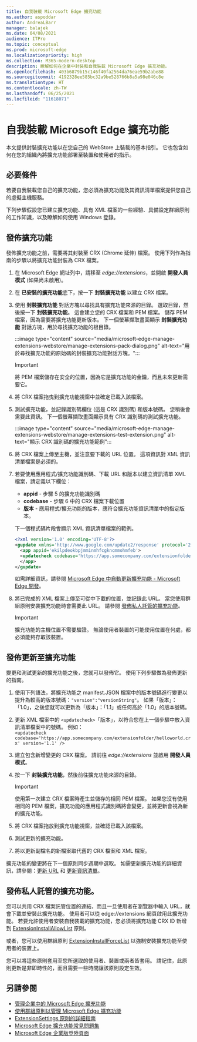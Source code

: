 ```yaml
---
title: 自我裝載 Microsoft Edge 擴充功能
ms.author: aspoddar
author: AndreaLBarr
manager: balajek
ms.date: 04/08/2021
audience: ITPro
ms.topic: conceptual
ms.prod: microsoft-edge
ms.localizationpriority: high
ms.collection: M365-modern-desktop
description: 瞭解如何在企業中封裝和自我裝載 Microsoft Edge 擴充功能。
ms.openlocfilehash: 403b6879b15c146f40fa2564da76eae59b2abe88
ms.sourcegitcommit: 4192328ee585bc32a9be528766b8a5a98e046c8e
ms.translationtype: HT
ms.contentlocale: zh-TW
ms.lasthandoff: 06/25/2021
ms.locfileid: "11618071"
---
```

# <a name="self-host-microsoft-edge-extensions"></a>自我裝載 Microsoft Edge 擴充功能

本文提供封裝擴充功能以在您自己的 WebStore 上裝載的基本指引。 它也包含如何在您的組織內將擴充功能部署至裝置和使用者的指示。

## <a name="prerequisites"></a>必要條件

若要自我裝載您自己的擴充功能，您必須為擴充功能及其資訊清單檔案提供您自己的虛擬主機服務。

 下列步驟假設您已建立擴充功能、具有 XML 檔案的一些經驗、具備設定群組原則的工作知識，以及瞭解如何使用 Windows 登錄。

## <a name="publish-an-extension"></a>發佈擴充功能

發佈擴充功能之前，需要將其封裝至 CRX (Chrome 延伸) 檔案。 使用下列作為指南的步驟以將擴充功能封裝為 CRX 檔案。

1. 在 Microsoft Edge 網址列中，請移至 *edge://extensions*，並開啟 **開發人員模式** (如果尚未啟用)。
2. 在 **已安裝的擴充功能**底下，按一下 **封裝擴充功能** 以建立 CRX 檔案。
3. 使用 **封裝擴充功能** 對話方塊以尋找具有擴充功能來源的目錄。 選取目錄，然後按一下 **封裝擴充功能**。  這會建立您的 CRX 檔案和 PEM 檔案。 儲存 PEM 檔案，因為需要將擴充功能更新版本。 下一個螢幕擷取畫面顯示 **封裝擴充功能** 對話方塊，用於尋找擴充功能的根目錄。

   :::image type="content" source="media/microsoft-edge-manage-extensions-webstore/manage-extensions-pack-dialog.png" alt-text="用於尋找擴充功能的原始碼的封裝擴充功能對話方塊。":::

   > [!IMPORTANT]
   > 將 PEM 檔案儲存在安全的位置，因為它是擴充功能的金鑰，而且未來更新需要它。

4. 將 CRX 檔案拖曳到擴充功能視窗中並確定已載入該檔案。
5. 測試擴充功能，並記錄識別碼欄位 (這是 CRX 識別碼) 和版本號碼。 您稍後會需要此資訊。 下一個螢幕擷取畫面顯示具有 CRX 識別碼的測試擴充功能。

   :::image type="content" source="media/microsoft-edge-manage-extensions-webstore/manage-extensions-test-extension.png" alt-text="顯示 CRX 識別碼的擴充功能範例":::

6. 將 CRX 檔案上傳至主機，並注意要下載的 URL 位置。 這項資訊對 XML 資訊清單檔案是必須的。
7. 若要使用應用程式/擴充功能識別碼、下載 URL 和版本以建立資訊清單 XML 檔案，請定義以下欄位：  

   - **appid** - 步驟 5 的擴充功能識別碼
   - **codebase** - 步驟 6 中的 CRX 檔案下載位置
   - **版本** - 應用程式/擴充功能的版本，應符合擴充功能資訊清單中的指定版本。

   下一個程式碼片段會顯示 XML 資訊清單檔案的範例。

   ```xml
   <?xml version='1.0' encoding='UTF-8'?> 
   <gupdate xmlns='http://www.google.com/update2/response' protocol='2.0'> 
     <app appid='ekilpdeokbpjmminmhfcgkncmmohmfeb'> 
     <updatecheck codebase='https://app.somecompany.com/extensionfolder/helloworld.crx' version='1.0' /> 
     </app> 
   </gupdate> 
   ```

   如需詳細資訊，請參閱 [Microsoft Edge 中自動更新擴充功能 - Microsoft Edge 開發](/microsoft-edge/extensions-chromium/enterprise/auto-update)。

8. 將已完成的 XML 檔案上傳至可從中下載的位置，並記錄此 URL。 當您使用群組原則安裝擴充功能時會需要此 URL。 請參閱 [發佈私人託管的擴充功能](#distribute-a-privately-hosted-extension)。

   > [!IMPORTANT]
   > 擴充功能的主機位置不需要驗證。 無論使用者裝置的可能使用位置在何處，都必須能夠存取該裝置。

## <a name="publish-updates-to-an-extension"></a>發佈更新至擴充功能

變更和測試更新的擴充功能之後，您就可以發佈它。 使用下列步驟做為發佈更新的指南。

1. 使用下列語法，將擴充功能之 manifest.JSON 檔案中的版本號碼進行變更以提升為較高的版本號碼：`"version":"versionString"`。 如果「版本」：「1.0」，之後您就可以更新為「版本」：「1.1」或任何高於「1.0」的版本號碼。
2. 更新 XML 檔案中的 `<updatecheck>`「版本」，以符合您在上一個步驟中放入資訊清單檔案中的號碼。 例如：<br>`<updatecheck codebase='https://app.somecompany.com/extensionfolder/helloworld.crx' version='1.1' />`
3. 建立包含新增變更的 CRX 檔案。 請前往 *edge://extensions* 並啟用 **開發人員模式**。
4. 按一下 **封裝擴充功能**，然後前往擴充功能來源的目錄。

   > [!IMPORTANT]
   > 使用第一次建立 CRX 檔案時產生並儲存的相同 PEM 檔案。 如果您沒有使用相同的 PEM 檔案，擴充功能的應用程式識別碼將會變更，並將更新會視為新的擴充功能。

5. 將 CRX 檔案拖放到擴充功能視窗，並確認已載入該檔案。
6. 測試更新的擴充功能。
7. 將以更新副檔名的新檔案取代舊的 CRX 檔案和 XML 檔案。

擴充功能的變更將在下一個原則同步週期中選取。 如需更新擴充功能的詳細資訊，請參閱：[更新 URL](/microsoft-edge/extensions-chromium/enterprise/auto-update#update-url) 和 [更新資訊清單](/microsoft-edge/extensions-chromium/enterprise/auto-update#updated-manifest)。

## <a name="distribute-a-privately-hosted-extension"></a>發佈私人託管的擴充功能。

您可以共用 CRX 檔案託管位置的連結，而且一旦使用者在瀏覽器中輸入 URL，就會下載並安裝此擴充功能。 使用者可以從 edge://extensions 網頁啟用此擴充功能。 若要允許使用者安裝自我裝載的擴充功能，您必須將擴充功能 CRX ID 新增到 [ExtensionInstallAllowList](/deployedge/microsoft-edge-policies#extensioninstallallowlist) 原則。

或者，您可以使用群組原則 [ExtensionInstallForceList](/deployedge/microsoft-edge-manage-extensions-policies#force-install-an-extension) 以強制安裝擴充功能至使用者的裝置上。

您可以將這些原則套用至您所選取的使用者、裝置或兩者皆套用。 請記住，此原則更新是非即時性的，而且需要一些時間讓該原則設定生效。

## <a name="see-also"></a>另請參閱

- [管理企業中的 Microsoft Edge 擴充功能](microsoft-edge-manage-extensions.md)
- [使用群組原則以管理 Microsoft Edge 擴充功能](microsoft-edge-manage-extensions-policies.md)
- [ExtensionSettings 原則的詳細指南](microsoft-edge-manage-extensions-ref-guide.md)
- [Microsoft Edge 擴充功能常見問題集](microsoft-edge-manage-extensions-faq.md)
- [Microsoft Edge 企業版登陸頁面](https://aka.ms/EdgeEnterprise)
